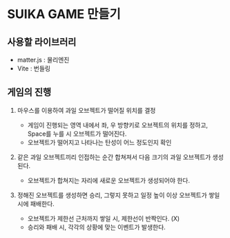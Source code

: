 # SUIKA GAME 만들기

## 사용할 라이브러리

- matter.js : 물리엔진
- Vite : 번들링


## 게임의 진행

1) 마우스를 이용하여 과일 오브젝트가 떨어질 위치를 결정
	- 게임이 진행되는 영역 내에서 좌, 우 방향키로 오브젝트의 위치를 정하고, Space를 누를 시 오브젝트가 떨어진다.
	- 오브젝트가 떨어지고 나타나는 탄성이 어느 정도인지 확인

2) 같은 과일 오브젝트끼리 인접하는 순간 합쳐져서 다음 크기의 과일 오브젝트가 생성된다.
	- 오브젝트가 합쳐지는 자리에 새로운 오브젝트가 생성되어야 한다.

3) 정해진 오브젝트를 생성하면 승리, 그렇지 못하고 일정 높이 이상 오브젝트가 쌓일 시에 패배한다.
	- 오브젝트가 제한선 근처까지 쌓일 시, 제한선이 반짝인다. (X)
	- 승리와 패배 시, 각각의 상황에 맞는 이벤트가 발생한다.
